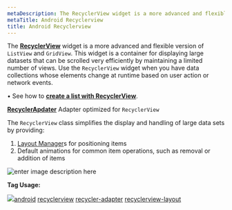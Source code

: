 ```yaml
---
metaDescription: The RecyclerView widget is a more advanced and flexible version of ListView and GridView.
metaTitle: Android Recyclerview
title: Android Recyclerview
---
```


The **[RecyclerView](https://developer.android.com/reference/android/support/v7/widget/RecyclerView.html)** widget is a more advanced and flexible version of `ListView` and `GridView`. This widget is a container for displaying large datasets that can be scrolled very efficiently by maintaining a limited number of views. Use the `RecyclerView` widget when you have data collections whose elements change at runtime based on user action or network events.


• See how to [**create a list with RecyclerView**](https://developer.android.com/guide/topics/ui/layout/recyclerview).


  



**[RecyclerApdater](https://developer.android.com/reference/android/support/v7/widget/RecyclerView.Adapter.html)** Adapter optimized for `RecyclerView`


The `RecyclerView` class simplifies the display and handling of large data sets by providing:


1. [Layout Manager](https://developer.android.com/reference/android/support/v7/widget/RecyclerView.LayoutManager)s for positioning items
2. Default animations for common item operations, such as removal or addition of items


![enter image description here](https://i.stack.imgur.com/Sl4TI.png)


**Tag Usage:**


[![](https://i.stack.imgur.com/bk9VA.png)android](/questions/tagged/android "show questions tagged 'android'") [recyclerview](/questions/tagged/recyclerview "show questions tagged 'recyclerview'") [recycler-adapter](/questions/tagged/recycler-adapter "show questions tagged 'recycler-adapter'") [recyclerview-layout](/questions/tagged/recyclerview-layout "show questions tagged 'recyclerview-layout'")

